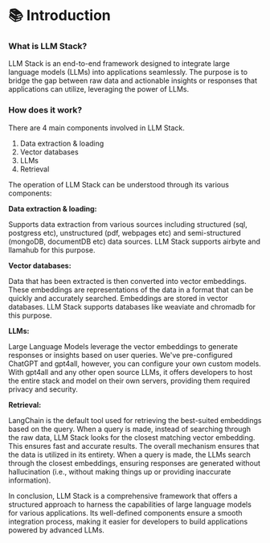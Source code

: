 # 📚 Introduction

### What is LLM Stack?

LLM Stack is an end-to-end framework designed to integrate large language models (LLMs) into applications seamlessly. The purpose is to bridge the gap between raw data and actionable insights or responses that applications can utilize, leveraging the power of LLMs.

### How does it work?

There are 4 main components involved in LLM Stack.

1. Data extraction & loading
2. Vector databases
3. LLMs
4. Retrieval

The operation of LLM Stack can be understood through its various components:

**Data extraction & loading:**

Supports data extraction from various sources including structured (sql, postgress etc), unstructured (pdf, webpages etc) and semi-structured (mongoDB, documentDB etc) data sources. LLM Stack supports airbyte and llamahub for this purpose.

**Vector databases:**

Data that has been extracted is then converted into vector embeddings. These embeddings are representations of the data in a format that can be quickly and accurately searched. Embeddings are stored in vector databases. LLM Stack supports databases like weaviate and chromadb for this purpose.

**LLMs:**

Large Language Models leverage the vector embeddings to generate responses or insights based on user queries. We've pre-configured ChatGPT and gpt4all, however, you can configure your own custom models. With gpt4all and any other open source LLMs, it offers developers to host the entire stack and model on their own servers, providing them required privacy and security.

**Retrieval:**&#x20;

LangChain is the default tool used for retrieving the best-suited embeddings based on the query. When a query is made, instead of searching through the raw data, LLM Stack looks for the closest matching vector embedding. This ensures fast and accurate results. The overall mechanism ensures that the data is utilized in its entirety. When a query is made, the LLMs search through the closest embeddings, ensuring responses are generated without hallucination (i.e., without making things up or providing inaccurate information).

In conclusion, LLM Stack is a comprehensive framework that offers a structured approach to harness the capabilities of large language models for various applications. Its well-defined components ensure a smooth integration process, making it easier for developers to build applications powered by advanced LLMs.
